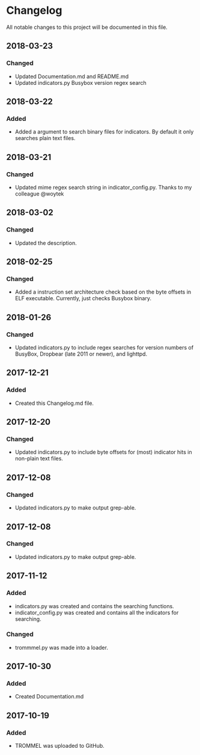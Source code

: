 # Changelog
All notable changes to this project will be documented in this file.

## 2018-03-23
### Changed
- Updated Documentation.md and README.md
- Updated indicators.py Busybox version regex search

## 2018-03-22
### Added
- Added a argument to search binary files for indicators. By default it only searches plain text files.

## 2018-03-21
### Changed
- Updated mime regex search string in indicator_config.py. Thanks to my colleague @woytek

## 2018-03-02
### Changed
- Updated the description.

## 2018-02-25
### Changed
- Added a instruction set architecture check based on the byte offsets in ELF executable. Currently, just checks Busybox binary. 

## 2018-01-26
### Changed
- Updated indicators.py to include regex searches for version numbers of BusyBox, Dropbear (late 2011 or newer), and lighttpd.

## 2017-12-21
### Added
- Created this Changelog.md file. 

## 2017-12-20
### Changed
- Updated indicators.py to include byte offsets for (most) indicator hits in non-plain text files. 

## 2017-12-08
### Changed
- Updated indicators.py to make output grep-able.

## 2017-12-08
### Changed
- Updated indicators.py to make output grep-able.

## 2017-11-12
### Added
- indicators.py was created and contains the searching functions.
- indicator_config.py was created and contains all the indicators for searching.

### Changed
- trommmel.py was made into a loader.

## 2017-10-30
### Added
- Created Documentation.md

## 2017-10-19
### Added
- TROMMEL was uploaded to GitHub.

